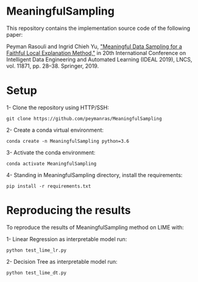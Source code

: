 # MeaningfulSampling

This repository contains the implementation source code of the following paper:

Peyman Rasouli and Ingrid Chieh Yu, ["Meaningful Data Sampling for a Faithful Local Explanation Method,"](https://link.springer.com/chapter/10.1007/978-3-030-33607-3_4) in 20th International Conference on Intelligent Data Engineering and Automated Learning (IDEAL 2019), LNCS, vol. 11871, pp. 28–38. Springer, 2019.

# Setup
1- Clone the repository using HTTP/SSH:
```
git clone https://github.com/peymanras/MeaningfulSampling
```
2- Create a conda virtual environment:
```
conda create -n MeaningfulSampling python=3.6
```
3- Activate the conda environment: 
```
conda activate MeaningfulSampling
```
4- Standing in MeaningfulSampling directory, install the requirements:
```
pip install -r requirements.txt
```

# Reproducing the results
To reproduce the results of MeaningfulSampling method on LIME with:

1- Linear Regression as interpretable model run:
```
python test_lime_lr.py
```
2- Decision Tree as interpretable model run:
```
python test_lime_dt.py
```
